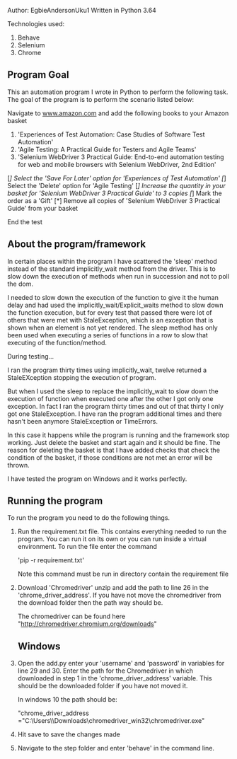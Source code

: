Author: EgbieAndersonUku1
Written in Python 3.64

Technologies used:

1) Behave
2) Selenium
3) Chrome


Program Goal
-------------

This an automation program I wrote in Python to perform the following task. 
The goal of the program is to perform the scenario listed below:

Navigate to www.amazon.com and add the following books to your Amazon basket

1. 'Experiences of Test Automation: Case Studies of Software Test Automation'
2. 'Agile Testing: A Practical Guide for Testers and Agile Teams'
3. 'Selenium WebDriver 3 Practical Guide: End-to-end automation testing for web and mobile browsers
    with Selenium WebDriver, 2nd Edition'

[*] Select the 'Save For Later' option for 'Experiences of Test Automation'
[*] Select the 'Delete' option for 'Agile Testing'
[*] Increase the quantity in your basket for 'Selenium WebDriver 3 Practical Guide' to 3 copies
[*] Mark the order as a 'Gift'
[*] Remove all copies of 'Selenium WebDriver 3 Practical Guide' from your basket

End the test


About the program/framework
-----------------

In certain places within the program I have scattered the 'sleep' method instead of the standard 
implicitly_wait method from the driver. This is to slow down the execution of methods when run in
succession and not to poll the dom.

I needed to slow down the execution of the function to give it the human delay and had 
used the implicitly_wait/Explicit_waits method to slow down the function execution,
but for every test that passed there were lot of others that were met with StaleException, 
which is an exception that is shown when an element is not yet rendered. The sleep method has 
only been used when executing a series of functions in a row to slow that executing of the function/method.

During testing...

I ran the program thirty times using implicitly_wait, twelve returned a StaleEXception 
stopping the execution of program. 

But when I used the sleep to replace the implicitly_wait to slow down the execution of function 
when executed one after the other I got only one exception. In fact I ran the program 
thirty times and out of that thirty I only got one StaleException. I have ran the program
additional times and there hasn't been anymore StaleException or TimeErrors.

In this case it happens while the program is running and the framework stop working. Just delete 
the basket and start again and it should be fine. The reason for deleting the basket is that I have
added checks that check the condition of the basket, if those conditions are not met an error will
be thrown.

I have tested the program on Windows and it works perfectly.


Running the program
-----------------------

To run the program you need to do the following things.

1) Run the requirement.txt file. This contains everything needed to run the program. 
   You can run it on its own or you can run inside a virtual environment. 
   To run the file enter the command 
   
   'pip -r requirement.txt'
    
    Note this command must be run in directory contain the requirement file


2) Download 'Chromedriver' unzip and add the path to line 26 in the 'chrome_driver_address'. 
   If you have not move the chromedriver from the download folder then the path way should be. 
   
   The chromedriver can be found here "http://chromedriver.chromium.org/downloads"
   
   Windows
   ---------
   
   
3) Open the add.py enter your 'username' and 'password' in variables for line 29 and 30. Enter the path for 
   the Chromedriver in which downloaded in step 1 in the 'chrome_driver_address' variable. 
   This should be the downloaded folder if you have not moved it. 
   
   In windows 10 the path should be:
   
   "chrome_driver_address ="C:\\Users\\<your username>\\Downloads\\chromedriver_win32\\chromedriver.exe"

4) Hit save to save the changes made
5) Navigate to the step folder and enter 'behave' in the command line.
